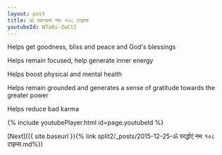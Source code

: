 ```yaml
---
layout: post
title: ॐ स्कन्दाय नमः १०८ टाइम्स
youtubeId: WTa0i-2wCtI
---
```

 
 
Helps get goodness, bliss and peace and God's blessings
 
Helps remain focused, help generate inner energy 
 
Helps boost physical and mental health 
 
Helps remain grounded and generates a sense of gratitude towards the greater power 
 
Helps reduce bad karma
 
 
 
 


{% include youtubePlayer.html id=page.youtubeId %}
 
[Next]({{ site.baseurl }}{% link  split2/_posts/2015-12-25-ॐ परर्द्धाएं नमः १०८ टाइम्स.md%})
 
